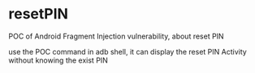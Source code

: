resetPIN
========

POC of Android Fragment Injection vulnerability, about reset PIN

use the POC command in adb shell, it can display the reset PIN Activity without knowing the exist PIN
